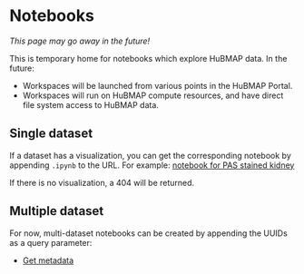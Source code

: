 # Notebooks

_This page may go away in the future!_

This is temporary home for notebooks which explore HuBMAP data.
In the future:
- Workspaces will be launched from various points in the HuBMAP Portal.
- Workspaces will run on HuBMAP compute resources, and have direct file system access to HuBMAP data.

## Single dataset

If a dataset has a visualization, you can get the corresponding notebook by appending `.ipynb` to the URL.
For example: [notebook for PAS stained kidney](/browse/dataset/664b8227e17ee2a35a504dd8c19c2531.ipynb)

If there is no visualization, a 404 will be returned.

## Multiple dataset

For now, multi-dataset notebooks can be created by appending the UUIDs as a query parameter:

- [Get metadata](/notebooks/get-metadata.ipynb?uuids=1234+5678)